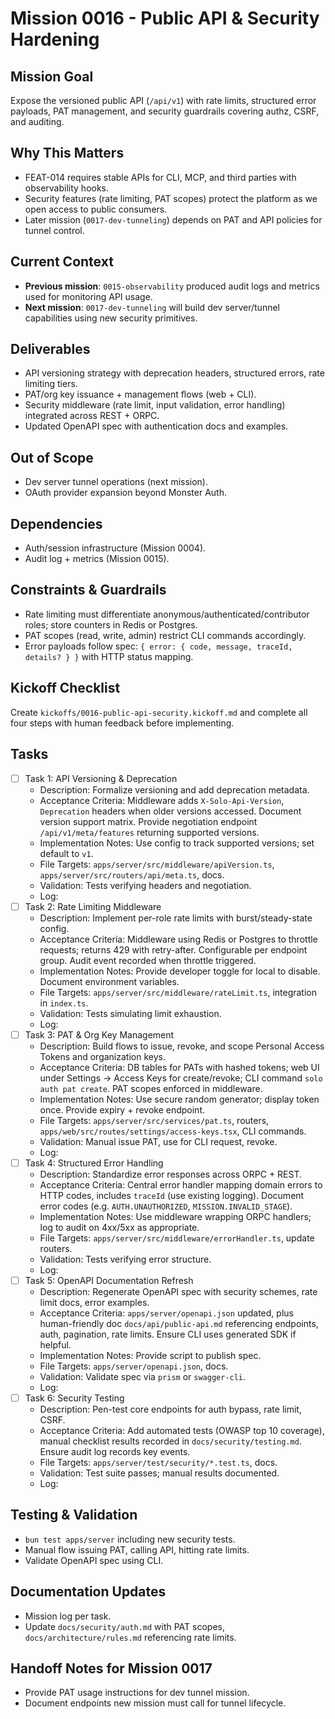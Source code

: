 # Mission 0016 - Public API & Security Hardening

## Mission Goal
Expose the versioned public API (`/api/v1`) with rate limits, structured error payloads, PAT management, and security guardrails covering authz, CSRF, and auditing.

## Why This Matters
- FEAT-014 requires stable APIs for CLI, MCP, and third parties with observability hooks.
- Security features (rate limiting, PAT scopes) protect the platform as we open access to public consumers.
- Later mission (`0017-dev-tunneling`) depends on PAT and API policies for tunnel control.

## Current Context
- **Previous mission**: `0015-observability` produced audit logs and metrics used for monitoring API usage.
- **Next mission**: `0017-dev-tunneling` will build dev server/tunnel capabilities using new security primitives.

## Deliverables
- API versioning strategy with deprecation headers, structured errors, rate limiting tiers.
- PAT/org key issuance + management flows (web + CLI).
- Security middleware (rate limit, input validation, error handling) integrated across REST + ORPC.
- Updated OpenAPI spec with authentication docs and examples.

## Out of Scope
- Dev server tunnel operations (next mission).
- OAuth provider expansion beyond Monster Auth.

## Dependencies
- Auth/session infrastructure (Mission 0004).
- Audit log + metrics (Mission 0015).

## Constraints & Guardrails
- Rate limiting must differentiate anonymous/authenticated/contributor roles; store counters in Redis or Postgres.
- PAT scopes (read, write, admin) restrict CLI commands accordingly.
- Error payloads follow spec: `{ error: { code, message, traceId, details? } }` with HTTP status mapping.

## Kickoff Checklist
Create `kickoffs/0016-public-api-security.kickoff.md` and complete all four steps with human feedback before implementing.

## Tasks
- [ ] Task 1: API Versioning & Deprecation
  - Description: Formalize versioning and add deprecation metadata.
  - Acceptance Criteria: Middleware adds `X-Solo-Api-Version`, `Deprecation` headers when older versions accessed. Document version support matrix. Provide negotiation endpoint `/api/v1/meta/features` returning supported versions.
  - Implementation Notes: Use config to track supported versions; set default to `v1`.
  - File Targets: `apps/server/src/middleware/apiVersion.ts`, `apps/server/src/routers/api/meta.ts`, docs.
  - Validation: Tests verifying headers and negotiation.
  - Log:
- [ ] Task 2: Rate Limiting Middleware
  - Description: Implement per-role rate limits with burst/steady-state config.
  - Acceptance Criteria: Middleware using Redis or Postgres to throttle requests; returns 429 with retry-after. Configurable per endpoint group. Audit event recorded when throttle triggered.
  - Implementation Notes: Provide developer toggle for local to disable. Document environment variables.
  - File Targets: `apps/server/src/middleware/rateLimit.ts`, integration in `index.ts`.
  - Validation: Tests simulating limit exhaustion.
  - Log:
- [ ] Task 3: PAT & Org Key Management
  - Description: Build flows to issue, revoke, and scope Personal Access Tokens and organization keys.
  - Acceptance Criteria: DB tables for PATs with hashed tokens; web UI under Settings -> Access Keys for create/revoke; CLI command `solo auth pat create`. PAT scopes enforced in middleware.
  - Implementation Notes: Use secure random generator; display token once. Provide expiry + revoke endpoint.
  - File Targets: `apps/server/src/services/pat.ts`, routers, `apps/web/src/routes/settings/access-keys.tsx`, CLI commands.
  - Validation: Manual issue PAT, use for CLI request, revoke.
  - Log:
- [ ] Task 4: Structured Error Handling
  - Description: Standardize error responses across ORPC + REST.
  - Acceptance Criteria: Central error handler mapping domain errors to HTTP codes, includes `traceId` (use existing logging). Document error codes (e.g. `AUTH.UNAUTHORIZED`, `MISSION.INVALID_STAGE`).
  - Implementation Notes: Use middleware wrapping ORPC handlers; log to audit on 4xx/5xx as appropriate.
  - File Targets: `apps/server/src/middleware/errorHandler.ts`, update routers.
  - Validation: Tests verifying error structure.
  - Log:
- [ ] Task 5: OpenAPI Documentation Refresh
  - Description: Regenerate OpenAPI spec with security schemes, rate limit docs, error examples.
  - Acceptance Criteria: `apps/server/openapi.json` updated, plus human-friendly doc `docs/api/public-api.md` referencing endpoints, auth, pagination, rate limits. Ensure CLI uses generated SDK if helpful.
  - Implementation Notes: Provide script to publish spec.
  - File Targets: `apps/server/openapi.json`, docs.
  - Validation: Validate spec via `prism` or `swagger-cli`.
  - Log:
- [ ] Task 6: Security Testing
  - Description: Pen-test core endpoints for auth bypass, rate limit, CSRF.
  - Acceptance Criteria: Add automated tests (OWASP top 10 coverage), manual checklist results recorded in `docs/security/testing.md`. Ensure audit log records key events.
  - File Targets: `apps/server/test/security/*.test.ts`, docs.
  - Validation: Test suite passes; manual results documented.
  - Log:

## Testing & Validation
- `bun test apps/server` including new security tests.
- Manual flow issuing PAT, calling API, hitting rate limits.
- Validate OpenAPI spec using CLI.

## Documentation Updates
- Mission log per task.
- Update `docs/security/auth.md` with PAT scopes, `docs/architecture/rules.md` referencing rate limits.

## Handoff Notes for Mission 0017
- Provide PAT usage instructions for dev tunnel mission.
- Document endpoints new mission must call for tunnel lifecycle.
